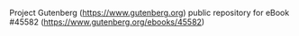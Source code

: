 Project Gutenberg (https://www.gutenberg.org) public repository for eBook #45582 (https://www.gutenberg.org/ebooks/45582)

